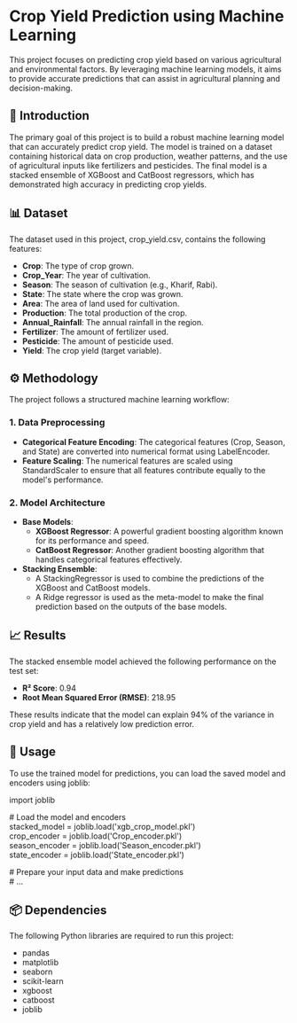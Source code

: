 # **Crop Yield Prediction using Machine Learning**

This project focuses on predicting crop yield based on various agricultural and environmental factors. By leveraging machine learning models, it aims to provide accurate predictions that can assist in agricultural planning and decision-making.

## **📝 Introduction**

The primary goal of this project is to build a robust machine learning model that can accurately predict crop yield. The model is trained on a dataset containing historical data on crop production, weather patterns, and the use of agricultural inputs like fertilizers and pesticides. The final model is a stacked ensemble of XGBoost and CatBoost regressors, which has demonstrated high accuracy in predicting crop yields.

## **📊 Dataset**

The dataset used in this project, crop\_yield.csv, contains the following features:

* **Crop**: The type of crop grown.  
* **Crop\_Year**: The year of cultivation.  
* **Season**: The season of cultivation (e.g., Kharif, Rabi).  
* **State**: The state where the crop was grown.  
* **Area**: The area of land used for cultivation.  
* **Production**: The total production of the crop.  
* **Annual\_Rainfall**: The annual rainfall in the region.  
* **Fertilizer**: The amount of fertilizer used.  
* **Pesticide**: The amount of pesticide used.  
* **Yield**: The crop yield (target variable).

## **⚙️ Methodology**

The project follows a structured machine learning workflow:

### **1\. Data Preprocessing**

* **Categorical Feature Encoding**: The categorical features (Crop, Season, and State) are converted into numerical format using LabelEncoder.  
* **Feature Scaling**: The numerical features are scaled using StandardScaler to ensure that all features contribute equally to the model's performance.

### **2\. Model Architecture**

* **Base Models**:  
  * **XGBoost Regressor**: A powerful gradient boosting algorithm known for its performance and speed.  
  * **CatBoost Regressor**: Another gradient boosting algorithm that handles categorical features effectively.  
* **Stacking Ensemble**:  
  * A StackingRegressor is used to combine the predictions of the XGBoost and CatBoost models.  
  * A Ridge regressor is used as the meta-model to make the final prediction based on the outputs of the base models.

## **📈 Results**

The stacked ensemble model achieved the following performance on the test set:

* **R² Score**: 0.94  
* **Root Mean Squared Error (RMSE)**: 218.95

These results indicate that the model can explain 94% of the variance in crop yield and has a relatively low prediction error.

## **🚀 Usage**

To use the trained model for predictions, you can load the saved model and encoders using joblib:

import joblib

\# Load the model and encoders  
stacked\_model \= joblib.load('xgb\_crop\_model.pkl')  
crop\_encoder \= joblib.load('Crop\_encoder.pkl')  
season\_encoder \= joblib.load('Season\_encoder.pkl')  
state\_encoder \= joblib.load('State\_encoder.pkl')

\# Prepare your input data and make predictions  
\# ...

## **📦 Dependencies**

The following Python libraries are required to run this project:

* pandas  
* matplotlib  
* seaborn  
* scikit-learn  
* xgboost  
* catboost  
* joblib